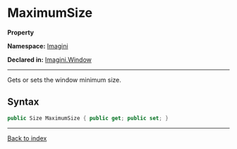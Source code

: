 # MaximumSize

**Property**

**Namespace:** [Imagini](Imagini.md)

**Declared in:** [Imagini.Window](Imagini.Window.md)

------



Gets or sets the window minimum size.


## Syntax

```csharp
public Size MaximumSize { public get; public set; }
```

------

[Back to index](index.md)